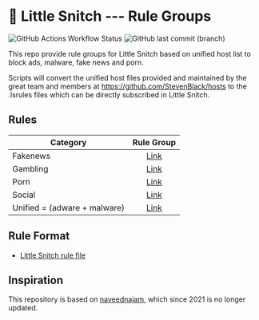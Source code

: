 # 🔐 Little Snitch --- Rule Groups
![GitHub Actions Workflow Status](https://img.shields.io/github/actions/workflow/status/leohidalgo/little-snitch---rule-groups/deploy.yml)
![GitHub last commit (branch)](https://img.shields.io/github/last-commit/leohidalgo/little-snitch---rule-groups/main)

This repo provide rule groups for Little Snitch based on unified host list to block ads, malware, fake news and porn.

Scripts will convert the unified host files provided and maintained by the great team and members at https://github.com/StevenBlack/hosts to the .lsrules files which can be directly subscribed in Little Snitch.

## Rules
| Category | Rule Group |
|--|:--:|
| Fakenews | [Link](https://raw.githubusercontent.com/leohidalgo/little-snitch---rule-groups/main/rules/hosts-fakenews.lsrules) |
| Gambling | [Link](https://raw.githubusercontent.com/leohidalgo/little-snitch---rule-groups/main/rules/hosts-gambling.lsrules) |
| Porn | [Link](https://raw.githubusercontent.com/leohidalgo/little-snitch---rule-groups/main/rules/hosts-porn.lsrules) |
| Social | [Link](https://raw.githubusercontent.com/leohidalgo/little-snitch---rule-groups/main/rules/hosts-social.lsrules) |
| Unified = (adware + malware) | [Link](https://raw.githubusercontent.com/leohidalgo/little-snitch---rule-groups/main/rules/hosts-unified.lsrules) |

## Rule Format
- [Little Snitch rule file](https://help.obdev.at/littlesnitch4/ref-lsrules-file-format)

## Inspiration
This repository is based on [naveednajam](https://github.com/naveednajam/Little-Snitch---Rule-Groups), which since 2021 is no longer updated.
